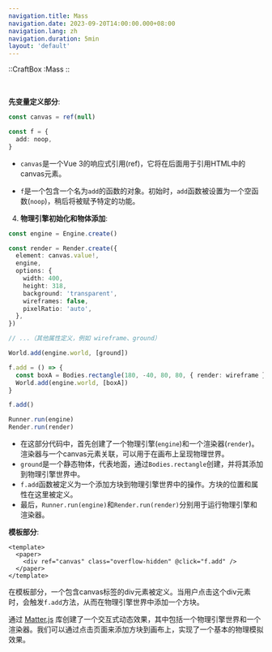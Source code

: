 ```yaml
---
navigation.title: Mass
navigation.date: 2023-09-20T14:00:00.000+08:00
navigation.lang: zh
navigation.duration: 5min
layout: 'default'
---
```


::CraftBox
:Mass
::

<br />

**先变量定义部分**:

```typescript
const canvas = ref(null)

const f = {
  add: noop,
}
```

- `canvas`是一个Vue 3的响应式引用(ref)，它将在后面用于引用HTML中的canvas元素。

- `f`是一个包含一个名为`add`的函数的对象。初始时，`add`函数被设置为一个空函数(`noop`)，稍后将被赋予特定的功能。

4. **物理引擎初始化和物体添加**:

```typescript
const engine = Engine.create()

const render = Render.create({
  element: canvas.value!,
  engine,
  options: {
    width: 400,
    height: 318,
    background: 'transparent',
    wireframes: false,
    pixelRatio: 'auto',
  },
})

// ...（其他属性定义，例如 wireframe、ground）

World.add(engine.world, [ground])

f.add = () => {
  const boxA = Bodies.rectangle(180, -40, 80, 80, { render: wireframe })
  World.add(engine.world, [boxA])
}

f.add()

Runner.run(engine)
Render.run(render)
```

- 在这部分代码中，首先创建了一个物理引擎(`engine`)和一个渲染器(`render`)。渲染器与一个canvas元素关联，可以用于在画布上呈现物理世界。
- `ground`是一个静态物体，代表地面，通过`Bodies.rectangle`创建，并将其添加到物理引擎世界中。
- `f.add`函数被定义为一个添加方块到物理引擎世界中的操作。方块的位置和属性在这里被定义。
- 最后，`Runner.run(engine)`和`Render.run(render)`分别用于运行物理引擎和渲染器。

**模板部分**:

```vue
<template>
  <paper>
    <div ref="canvas" class="overflow-hidden" @click="f.add" />
  </paper>
</template>
```

在模板部分，一个包含canvas标签的div元素被定义。当用户点击这个div元素时，会触发`f.add`方法，从而在物理引擎世界中添加一个方块。

通过 [Matter.js](https://www.npmjs.com/package/matter-js) 库创建了一个交互式动态效果，其中包括一个物理引擎世界和一个渲染器。我们可以通过点击页面来添加方块到画布上，实现了一个基本的物理模拟效果。

